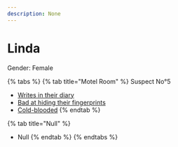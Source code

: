 ```yaml
---
description: None
---
```


# Linda

Gender: Female

{% tabs %}
{% tab title="Motel Room" %}
Suspect No°5

* [Writes in their diary](../../Clues/Writesintheirdiary.md)
* [Bad at hiding their fingerprints](../../Clues/Badathidingtheirfingerprints.md)
* [Cold-blooded](../../Clues/Cold-blooded.md)
{% endtab %}

{% tab title="Null" %}
* Null
{% endtab %}
{% endtabs %}
